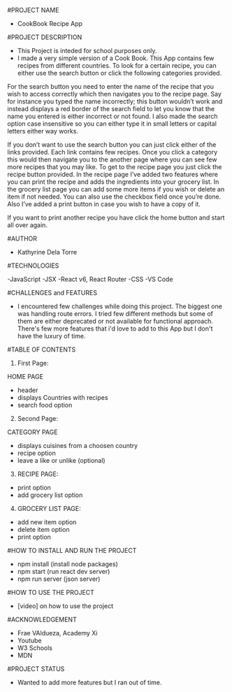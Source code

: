 #PROJECT NAME

- CookBook Recipe App

#PROJECT DESCRIPTION

- This Project is inteded for school purposes only.
- I made a very simple version of a Cook Book. This App contains few recipes from different countries. To look for a certain recipe, you can either use the search button or click the following categories provided. 

For the search button you need to enter the name of the recipe that you wish to access correctly which then navigates you to the recipe page. Say for instance you typed the name incorrectly; this button wouldn’t work and instead displays a red border of the search field to let you know that the name you entered is either incorrect or not found. I also made the search option case insensitive so you can either type it in small letters or capital letters either way works.

 If you don’t want to use the search button you can just click either of the links provided. Each link contains few recipes. Once you click a category this would then navigate you to the another page where you can see few more recipes that you may like. To get to the recipe page you just click the recipe button provided. In the recipe page I’ve added two features where you can print the recipe and adds the ingredients into your grocery list. In the grocery list page you can add some more items if you wish or delete an item if not needed. You can also use the checkbox field once you’re done. Also I’ve added a print button in case you wish to have a copy of it. 

If you want to print another recipe you have click the home button and start all over again. 


#AUTHOR

- Kathyrine Dela Torre
  
#TECHNOLOGIES

-JavaScript
-JSX
-React v6, React Router
-CSS
-VS Code

#CHALLENGES and FEATURES

- I encountered few challenges while doing this project. The biggest one was handling route errors. I tried few different methods but some of them are either deprecated or not available for functional approach. There's few more features that i'd love to add to this App but I don't have the luxury of time. 

#TABLE OF CONTENTS

1. First Page:
   
HOME PAGE
   - header
   - displays Countries with recipes 
   - search food option
  
2. Second Page:
   
CATEGORY PAGE
   - displays cuisines from a choosen country
   - recipe option
   - leave a like or unlike (optional)

3. RECIPE PAGE:

  - print option
  - add grocery list option
  
4. GROCERY LIST PAGE:
  - add new item option
  - delete item option
  - print option

#HOW TO INSTALL AND RUN THE PROJECT

- npm install (install node packages)
- npm start (run react dev server)
- npm run server (json server)

#HOW TO USE THE PROJECT

- [video] on how to use the project

#ACKNOWLEDGEMENT

- Frae VAldueza, Academy Xi
- Youtube
- W3 Schools
- MDN

#PROJECT STATUS

- Wanted to add more features but I ran out of time. 









